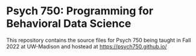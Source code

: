# Psych 750: Programming for Behavioral Data Science

This repository contains the source files for Psych 750 being taught in Fall 2022 at UW-Madison and hostead at https://psych750.github.io/
